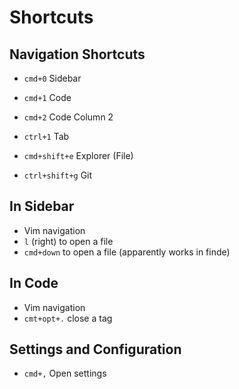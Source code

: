 # Shortcuts

## Navigation Shortcuts

- `cmd+0` Sidebar
- `cmd+1` Code
- `cmd+2` Code Column 2
- `ctrl+1` Tab

- `cmd+shift+e` Explorer (File)
- `ctrl+shift+g` Git

## In Sidebar

- Vim navigation
- `l` (right) to open a file
- `cmd+down` to open a file (apparently works in finde)

## In Code

- Vim navigation
- `cmt+opt+.` close a tag

## Settings and Configuration

- `cmd+,` Open settings
